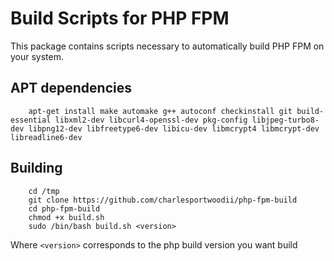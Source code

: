 # Build Scripts for PHP FPM
This package contains scripts necessary to automatically build PHP FPM on your system.


## APT dependencies
```
	apt-get install make automake g++ autoconf checkinstall git build-essential libxml2-dev libcurl4-openssl-dev pkg-config libjpeg-turbo8-dev libpng12-dev libfreetype6-dev libicu-dev libmcrypt4 libmcrypt-dev libreadline6-dev
```

## Building

```
	cd /tmp
	git clone https://github.com/charlesportwoodii/php-fpm-build
	cd php-fpm-build
	chmod +x build.sh
	sudo /bin/bash build.sh <version>
```

Where ```<version>``` corresponds to the php build version you want build
